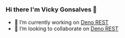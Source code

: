 ### Hi there I'm Vicky Gonsalves 👋

- 🔭 I’m currently working on [Deno REST](https://github.com/vicky-gonsalves/deno_rest)
- 👯 I’m looking to collaborate on [Deno REST](https://github.com/vicky-gonsalves/deno_rest)
